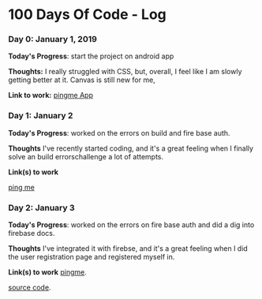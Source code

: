 # 100 Days Of Code - Log

### Day 0: January 1, 2019 


**Today's Progress**: start the project on android app

**Thoughts:** I really struggled with CSS, but, overall, I feel like I am slowly getting better at it. Canvas is still new for me, 

**Link to work:** [pingme App](https://github.com/abhinavprasad47/Pingme)











### Day 1: January 2

**Today's Progress**: worked on the errors on build and fire base auth.


**Thoughts** I've recently started coding, and it's a great feeling when I finally solve an build errorschallenge a lot of attempts.

**Link(s) to work**
 
 [ping me](https://github.com/abhinavprasad47/Pingme)
 ### Day 2: January 3
 
**Today's Progress**: worked on the errors on fire base auth and did a dig into firebase docs.

**Thoughts** I've integrated it with firebse, and it's a great feeling when I did the user registration page and registered myself in.

**Link(s) to work**
[pingme](https://drive.google.com/open?id=1t_UiauDP9tW7ReZJ6mgsikXlBinbfWpt).

[source code](https://github.com/abhinavprasad47/Pingme).


